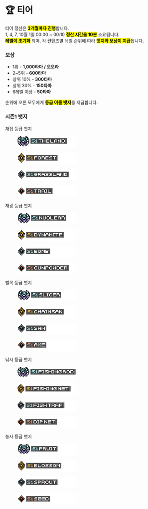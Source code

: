 # 🏆 티어

티어 정산은 <mark style="background-color:yellow;">**3개월마다 진행**</mark>합니다.
\
1, 4, 7, 10월 1일 00:00 \~ 00:10 <mark style="background-color:yellow;">**정산 시간을 10분**</mark> 소요됩니다.
\
<mark style="background-color:yellow;">**레벨이 초기화**</mark> 되며, 각 컨텐츠별 레벨 순위에 따라 <mark style="background-color:yellow;">**뱃지와 보상이 지급**</mark>됩니다.

### **보상**

* 1위 - **1,000타마 / 오오라**
* 2\~5위 - **600타마**
* 상위 10% - **300타마**
* 상위 30% - **150타마**
* 6레벨 이상 - **50타마**



순위에 오른 모두에게 <mark style="background-color:yellow;">**등급 이름 뱃지**</mark>를 지급합니다.

### **시즌1 뱃지**

채집 등급 뱃지

<div><figure><img src="../.gitbook/assets/43.png" alt=""><figcaption></figcaption></figure> <figure><img src="../.gitbook/assets/44.png" alt=""><figcaption></figcaption></figure> <figure><img src="../.gitbook/assets/45.png" alt=""><figcaption></figcaption></figure> <figure><img src="../.gitbook/assets/46.png" alt=""><figcaption></figcaption></figure></div>

채광 등급 뱃지

<div><figure><img src="../.gitbook/assets/47.png" alt=""><figcaption></figcaption></figure> <figure><img src="../.gitbook/assets/48.png" alt=""><figcaption></figcaption></figure> <figure><img src="../.gitbook/assets/49.png" alt=""><figcaption></figcaption></figure> <figure><img src="../.gitbook/assets/50.png" alt=""><figcaption></figcaption></figure></div>

벌목 등급 뱃지

<div><figure><img src="../.gitbook/assets/39.png" alt=""><figcaption></figcaption></figure> <figure><img src="../.gitbook/assets/40.png" alt=""><figcaption></figcaption></figure> <figure><img src="../.gitbook/assets/41.png" alt=""><figcaption></figcaption></figure> <figure><img src="../.gitbook/assets/42.png" alt=""><figcaption></figcaption></figure></div>

낚시 등급 뱃지

<div><figure><img src="../.gitbook/assets/35.png" alt=""><figcaption></figcaption></figure> <figure><img src="../.gitbook/assets/36.png" alt=""><figcaption></figcaption></figure> <figure><img src="../.gitbook/assets/37.png" alt=""><figcaption></figcaption></figure> <figure><img src="../.gitbook/assets/38.png" alt=""><figcaption></figcaption></figure></div>

농사  등급 뱃지

<div><figure><img src="../.gitbook/assets/31 (1).png" alt=""><figcaption></figcaption></figure> <figure><img src="../.gitbook/assets/32 (1).png" alt=""><figcaption></figcaption></figure> <figure><img src="../.gitbook/assets/33 (1).png" alt=""><figcaption></figcaption></figure> <figure><img src="../.gitbook/assets/34 (1).png" alt=""><figcaption></figcaption></figure></div>
